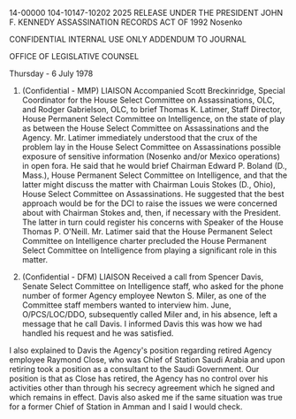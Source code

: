 14-00000
104-10147-10202
2025 RELEASE UNDER THE PRESIDENT JOHN F. KENNEDY ASSASSINATION RECORDS ACT OF 1992
Nosenko

CONFIDENTIAL
INTERNAL USE ONLY
ADDENDUM TO JOURNAL

OFFICE OF LEGISLATIVE COUNSEL

Thursday - 6 July 1978

1. (Confidential - MMP) LIAISON Accompanied Scott Breckinridge, Special Coordinator for the House Select Committee on Assassinations, OLC, and Rodger Gabrielson, OLC, to brief Thomas K. Latimer, Staff Director, House Permanent Select Committee on Intelligence, on the state of play as between the House Select Committee on Assassinations and the Agency. Mr. Latimer immediately understood that the crux of the problem lay in the House Select Committee on Assassinations possible exposure of sensitive information (Nosenko and/or Mexico operations) in open fora. He said that he would brief Chairman Edward P. Boland (D., Mass.), House Permanent Select Committee on Intelligence, and that the latter might discuss the matter with Chairman Louis Stokes (D., Ohio), House Select Committee on Assassinations. He suggested that the best approach would be for the DCI to raise the issues we were concerned about with Chairman Stokes and, then, if necessary with the President. The latter in turn could register his concerns with Speaker of the House Thomas P. O'Neill. Mr. Latimer said that the House Permanent Select Committee on Intelligence charter precluded the House Permanent Select Committee on Intelligence from playing a significant role in this matter.

2. (Confidential - DFM) LIAISON Received a call from Spencer Davis, Senate Select Committee on Intelligence staff, who asked for the phone number of former Agency employee Newton S. Miler, as one of the Committee staff members wanted to interview him. June, O/PCS/LOC/DDO, subsequently called Miler and, in his absence, left a message that he call Davis. I informed Davis this was how we had handled his request and he was satisfied.

I also explained to Davis the Agency's position regarding retired Agency employee Raymond Close, who was Chief of Station Saudi Arabia and upon retiring took a position as a consultant to the Saudi Government. Our position is that as Close has retired, the Agency has no control over his activities other than through his secrecy agreement which he signed and which remains in effect. Davis also asked me if the same situation was true for a former Chief of Station in Amman and I said I would check.
